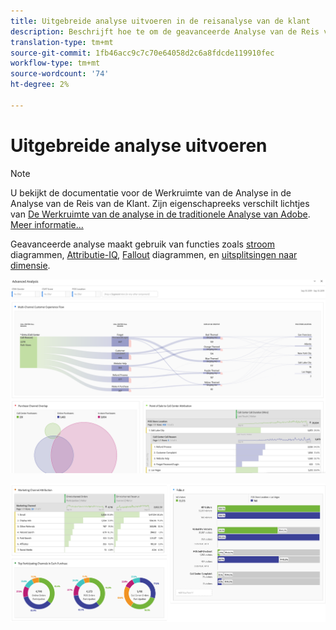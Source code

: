 ```yaml
---
title: Uitgebreide analyse uitvoeren in de reisanalyse van de klant
description: Beschrijft hoe te om de geavanceerde Analyse van de Reis van de Klant in Werkruimte te doen.
translation-type: tm+mt
source-git-commit: 1fb46acc9c7c70e64058d2c6a8fdcde119910fec
workflow-type: tm+mt
source-wordcount: '74'
ht-degree: 2%

---
```



# Uitgebreide analyse uitvoeren

>[!NOTE]
>
>U bekijkt de documentatie voor de Werkruimte van de Analyse in de Analyse van de Reis van de Klant. Zijn eigenschapreeks verschilt lichtjes van [De Werkruimte van de analyse in de traditionele Analyse van Adobe](https://docs.adobe.com/content/help/en/analytics/analyze/analysis-workspace/home.html). [Meer informatie...](/help/getting-started/cja-aa.md)

Geavanceerde analyse maakt gebruik van functies zoals [stroom](/help/analysis-workspace/visualizations/c-flow/flow.md) diagrammen, [Attributie-IQ](/help/analysis-workspace/attribution/overview.md), [Fallout](/help/analysis-workspace/visualizations/fallout/fallout-flow.md) diagrammen, en [uitsplitsingen naar dimensie](/help/components/dimensions/t-breakdown-fa.md).

![Screenshot 1 van werkruimte](assets/cja-adv-analysis1.png)

![Screenshot 2 van werkruimte](assets/cja-adv-analysis2.png)
